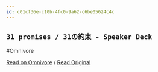 ```yaml
---
id: c01cf36e-c10b-4fc0-9a62-c6be05624c4c
---
```


## `31 promises / 31の約束 - Speaker Deck`
#Omnivore

[Read on Omnivore](https://omnivore.app/me/31-promises-31-speaker-deck-18ee9685ed7) / [Read Original](https://speakerdeck.com/uzabase/31promises?slide=21)


